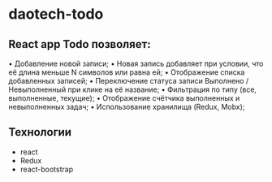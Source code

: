 # daotech-todo
## React app Todo позволяет:
• Добавление новой записи;
• Новая запись добавляет при условии, что её длина меньше N символов или равна ей;
• Отображение списка добавленных записей;
• Переключение статуса записи Выполнено / Невыполненный при клике на её название;
• Фильтрация по типу (все, выполненные, текущие);
• Отображение счётчика выполненных и невыполненных задач;
• Использование хранилища (Redux, Mobx);

## Технологии
- react
- Redux
- react-bootstrap
